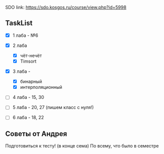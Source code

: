 SDO link: https://sdo.kosgos.ru/course/view.php?id=5998

## TaskList
- [x] 1 лаба - №6
- [x] 2 лаба
  - [x] чёт-нечёт
  - [x]  Timsort
- [x] 3 лаба -
  - [x] бинарный
  - [x] интерполяционный
- [ ] 4 лаба - 15, 30
- [ ] 5 лаба - 20, 27 (пишем класс с нуля!)
- [ ] 6 лаба - 18, 22


## Советы от Андрея
Подготовиться к тесту! (в конце сема)
По всему, что было в семестре 
